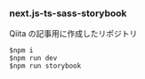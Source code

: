 ### next.js-ts-sass-storybook

Qiita の記事用に作成したリポジトリ

```
$npm i
$npm run dev
$npm run storybook
```
